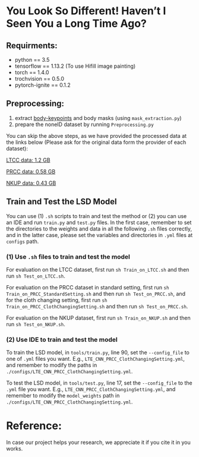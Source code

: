 # You Look So Different! Haven’t I Seen You a Long Time Ago?

## Requirments:
- python == 3.5
- tensorflow == 1.13.2 (To use Hifill image painting)
- torch == 1.4.0
- trochvision == 0.5.0
- pytorch-ignite == 0.1.2

## Preprocessing:
1. extract [body-keypoints](https://colab.research.google.com/drive/1-invDDFpyVFlVuJSAV6AWyZgh4rNc3vF?usp=sharing) and body masks (using `mask_extraction.py`)
2. prepare the noneID dataset by running `Preprocessing.py`

You can skip the above steps, as we have provided the processed data at the links below (Please ask for the original data form the provider of each dataset):

[LTCC data: 1.2 GB](https://drive.google.com/file/d/1g2CKswZFDxovJinkEDvfoSaqpRuw3qAB/view?usp=sharing)

[PRCC data: 0.58 GB](https://drive.google.com/file/d/1lk51Yz8WJ_X79Jo5S-cTDSp6nIfHO1tb/view?usp=sharing)

[NKUP data: 0.43 GB](https://drive.google.com/file/d/1Jx11hRuFJAm60wNVQrWReXhVBOoC9fRb/view?usp=sharing)

## Train and Test the LSD Model

You can use (1) `.sh` scripts to train and test the method or (2) you can use an IDE and run `train.py` and `test.py` files.
In the first case, remember to set the directories to the weights and data in all the following `.sh` files correctly, and in the latter case, please set the variables and directories in `.yml` files at `configs` path.

### (1) Use `.sh` files to train and test the model

For evaluation on the LTCC dataset, first run `sh Train_on_LTCC.sh` and then run `sh Test_on_LTCC.sh`. 

For evaluation on the PRCC dataset in standard setting, first run `sh Train_on_PRCC_StandardSetting.sh` and then run `sh Test_on_PRCC.sh`, and for the cloth changing setting, first run `sh Train_on_PRCC_ClothChangingSetting.sh` and then run `sh Test_on_PRCC.sh`.

For evaluation on the NKUP dataset, first run `sh Train_on_NKUP.sh` and then run `sh Test_on_NKUP.sh`.

### (2) Use IDE to train and test the model
To train the LSD model, in `tools/train.py`, line 90, set the `--config_file` to one of `.yml` files you want. E.g., `LTE_CNN_PRCC_ClothChangingSetting.yml`, and remember to modify the paths in `./configs/LTE_CNN_PRCC_ClothChangingSetting.yml`.

To test the LSD model, in `tools/test.py`, line 17, set the `--config_file` to the `.yml` file you want. E.g., `LTE_CNN_PRCC_ClothChangingSetting.yml`, and remember to modify the `model_weights` path in `./configs/LTE_CNN_PRCC_ClothChangingSetting.yml`.

# Reference:
In case our project helps your research, we appreciate it if you cite it in you works.
